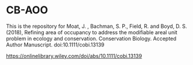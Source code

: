 # CB-AOO
This is the repository for Moat, J. , Bachman, S. P., Field, R. and Boyd, D. S. (2018), Refining area of occupancy to address the modifiable areal unit problem in ecology and conservation. Conservation Biology. Accepted Author Manuscript. doi:10.1111/cobi.13139

https://onlinelibrary.wiley.com/doi/abs/10.1111/cobi.13139
